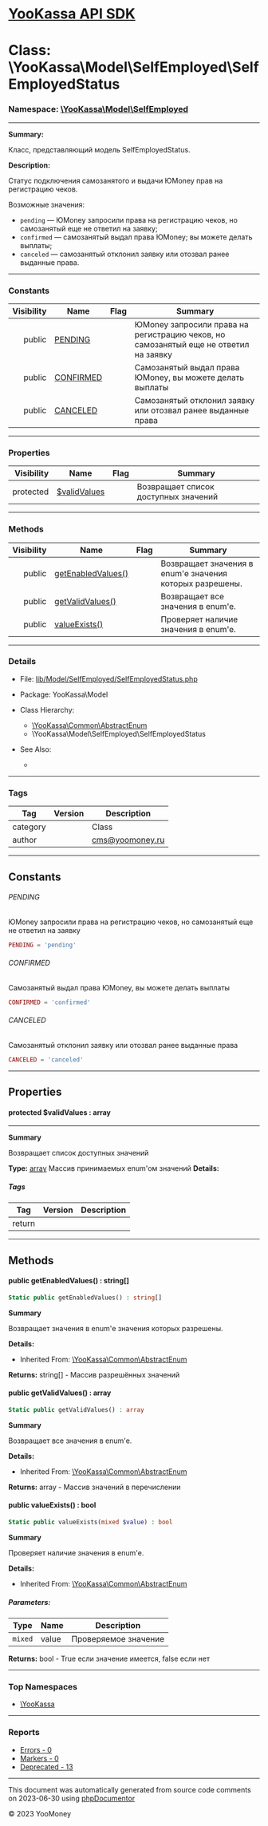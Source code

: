 # [YooKassa API SDK](../home.md)

# Class: \YooKassa\Model\SelfEmployed\SelfEmployedStatus
### Namespace: [\YooKassa\Model\SelfEmployed](../namespaces/yookassa-model-selfemployed.md)
---
**Summary:**

Класс, представляющий модель SelfEmployedStatus.

**Description:**

Статус подключения самозанятого и выдачи ЮMoney прав на регистрацию чеков.

Возможные значения:
- `pending` — ЮMoney запросили права на регистрацию чеков, но самозанятый еще не ответил на заявку;
- `confirmed` — самозанятый выдал права ЮMoney; вы можете делать выплаты;
- `canceled` — самозанятый отклонил заявку или отозвал ранее выданные права.

---
### Constants
| Visibility | Name | Flag | Summary |
| ----------:| ---- | ---- | ------- |
| public | [PENDING](../classes/YooKassa-Model-SelfEmployed-SelfEmployedStatus.md#constant_PENDING) |  | ЮMoney запросили права на регистрацию чеков, но самозанятый еще не ответил на заявку |
| public | [CONFIRMED](../classes/YooKassa-Model-SelfEmployed-SelfEmployedStatus.md#constant_CONFIRMED) |  | Самозанятый выдал права ЮMoney, вы можете делать выплаты |
| public | [CANCELED](../classes/YooKassa-Model-SelfEmployed-SelfEmployedStatus.md#constant_CANCELED) |  | Самозанятый отклонил заявку или отозвал ранее выданные права |

---
### Properties
| Visibility | Name | Flag | Summary |
| ----------:| ---- | ---- | ------- |
| protected | [$validValues](../classes/YooKassa-Model-SelfEmployed-SelfEmployedStatus.md#property_validValues) |  | Возвращает список доступных значений |

---
### Methods
| Visibility | Name | Flag | Summary |
| ----------:| ---- | ---- | ------- |
| public | [getEnabledValues()](../classes/YooKassa-Common-AbstractEnum.md#method_getEnabledValues) |  | Возвращает значения в enum'е значения которых разрешены. |
| public | [getValidValues()](../classes/YooKassa-Common-AbstractEnum.md#method_getValidValues) |  | Возвращает все значения в enum'e. |
| public | [valueExists()](../classes/YooKassa-Common-AbstractEnum.md#method_valueExists) |  | Проверяет наличие значения в enum'e. |

---
### Details
* File: [lib/Model/SelfEmployed/SelfEmployedStatus.php](../../lib/Model/SelfEmployed/SelfEmployedStatus.php)
* Package: YooKassa\Model
* Class Hierarchy: 
  * [\YooKassa\Common\AbstractEnum](../classes/YooKassa-Common-AbstractEnum.md)
  * \YooKassa\Model\SelfEmployed\SelfEmployedStatus

* See Also:
  * [](https://yookassa.ru/developers/api)

---
### Tags
| Tag | Version | Description |
| --- | ------- | ----------- |
| category |  | Class |
| author |  | cms@yoomoney.ru |

---
## Constants
<a name="constant_PENDING" class="anchor"></a>
###### PENDING
ЮMoney запросили права на регистрацию чеков, но самозанятый еще не ответил на заявку

```php
PENDING = 'pending'
```


<a name="constant_CONFIRMED" class="anchor"></a>
###### CONFIRMED
Самозанятый выдал права ЮMoney, вы можете делать выплаты

```php
CONFIRMED = 'confirmed'
```


<a name="constant_CANCELED" class="anchor"></a>
###### CANCELED
Самозанятый отклонил заявку или отозвал ранее выданные права

```php
CANCELED = 'canceled'
```



---
## Properties
<a name="property_validValues"></a>
#### protected $validValues : array
---
**Summary**

Возвращает список доступных значений

**Type:** <a href="../array"><abbr title="array">array</abbr></a>
Массив принимаемых enum&#039;ом значений
**Details:**


##### Tags
| Tag | Version | Description |
| --- | ------- | ----------- |
| return |  |  |


---
## Methods
<a name="method_getEnabledValues" class="anchor"></a>
#### public getEnabledValues() : string[]

```php
Static public getEnabledValues() : string[]
```

**Summary**

Возвращает значения в enum'е значения которых разрешены.

**Details:**
* Inherited From: [\YooKassa\Common\AbstractEnum](../classes/YooKassa-Common-AbstractEnum.md)

**Returns:** string[] - Массив разрешённых значений


<a name="method_getValidValues" class="anchor"></a>
#### public getValidValues() : array

```php
Static public getValidValues() : array
```

**Summary**

Возвращает все значения в enum'e.

**Details:**
* Inherited From: [\YooKassa\Common\AbstractEnum](../classes/YooKassa-Common-AbstractEnum.md)

**Returns:** array - Массив значений в перечислении


<a name="method_valueExists" class="anchor"></a>
#### public valueExists() : bool

```php
Static public valueExists(mixed $value) : bool
```

**Summary**

Проверяет наличие значения в enum'e.

**Details:**
* Inherited From: [\YooKassa\Common\AbstractEnum](../classes/YooKassa-Common-AbstractEnum.md)

##### Parameters:
| Type | Name | Description |
| ---- | ---- | ----------- |
| <code lang="php">mixed</code> | value  | Проверяемое значение |

**Returns:** bool - True если значение имеется, false если нет



---

### Top Namespaces

* [\YooKassa](../namespaces/yookassa.md)

---

### Reports
* [Errors - 0](../reports/errors.md)
* [Markers - 0](../reports/markers.md)
* [Deprecated - 13](../reports/deprecated.md)

---

This document was automatically generated from source code comments on 2023-06-30 using [phpDocumentor](http://www.phpdoc.org/)

&copy; 2023 YooMoney